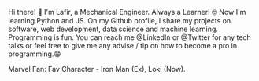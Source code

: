Hi there! 👋
I'm Lafir, a Mechanical Engineer. 
Always a Learner! 🤓
Now I'm learning Python and JS. 
On my Github profile, I share my projects on software,
web development, data science and machine learning. 
Programming is fun. 
You can reach me @LinkedIn or @Twitter 
for any tech talks or feel free to give 
me any advise / tip on how to become a pro in programming.😁 

Marvel Fan:
Fav Character - Iron Man (Ex), Loki (Now). 
